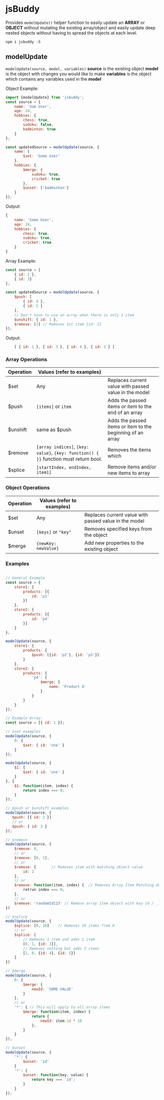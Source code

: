 # jsBuddy
Provides `modelUpdate()` helper function to easily update an **ARRAY** or **OBJECT** without mutating the existing array/object and easily update deep nested objects without having to spread the objects at each level.

`npm i jsbuddy -S`

## modelUpdate
`modelUpdate(source, model, variables)`
**source** is the existing object
**model** is the object with changes you would like to make
**variables** is the object which contains any variables used in the **model**

Object Example: 
``` js
import {modelUpdate} from 'jsbuddy';
const source = {
    name: 'Sum User',
    age: 24,
    hobbies: {
        chess: true,
        sudoku: false,
        badminton: true
    }
};

const updatedSource = modelUpdate(source, {
    name: {
        $set: 'Some User'
    },
    hobbies: {
        $merge: {
            sudoku: true,
            cricket: true
        },
        $unset: ['badminton']
    }
});
```
Output:
``` js
{
    name: 'Some User',
    age: 24,
    hobbies: {
        chess: true,
        sudoku: true,
        cricket: true
    }
}
```

Array Example:
``` js
const source = [
    { id: 2 },
    { id: 3}
];

const updatedSource = modelUpdate(source, {
    $push: [
        { id: 4 },
        { id: 5 }
    ],
    // Don't have to use an array when there is only 1 item
    $unshift: { id: 1 },
    $remove: [1] // Removes 1st item {id: 2}
});
```
Output:
``` js
    [ { id: 1 }, { id: 3 }, { id: 4 }, { id: 5 } ]
```

### Array Operations
| Operation | Values (refer to examples)  | |
|----------|---| --- |
| $set | Any | Replaces current value with passed value in the model |
| $push | `[items]` or `item` | Adds the passed items or item to the end of an array |
| $unshift | same as $push | Adds the passed items or item to the beginning of an array   |
| $remove | `[array indices]`, `{key: value}`, `{key: function() { }}` function must return bool.  |Removes the items which |
| $splice | `[startIndex, endIndex, item1]` | Remove items and/or new items to array |

### Object Operations
| Operation | Values (refer to examples)  | |
|----------|---| --- |
| $set | Any | Replaces current value with passed value in the model |
| $unset | `[keys]` or `"key"` | Removes specified keys from the object |
| $merge | `{newKey: newValue}` | Add new properties to the existing object  |

### Examples
``` js

// General Example
const source = {
    store1: {
        products: [{
            id: 'p1'
        }]
    },
    store2: {
        products: [{
            id: 'p4'
        }]
    }
};

modelUpdate(source, {
    store1: {
        products: {
            $push: [{id: 'p2'}, {id: 'p3'}]
        }
    },
    store2: {
        products: {
            'p4': {
                $merge: {
                    name: 'Product 4'
                }
            }
        }
    }
});

// Example Array:
const source = [{ id: 1 }];

// $set examples
modelUpdate(source, {
    0: {
        $set: { id: 'one' }
    }
});

modelUpdate(source, {
    $1: {
        $set: { id: 'one' }
    }
}, {
    $1: function(item, index) {
        return index === 0;
    }
});

// $push or $unshift examples
modelUpdate(source, {
   $push: [{ id: 2 }]
   // or
   $push: { id: 3 }
});

// $remove
modelUpdate(source, {
    $remove: 0,
    // or 
    $remove: [0, 1],
    // or 
    $remove: {       // Removes item with matching object value
        id: 2
    },
    // or
    $remove: function(item, index) {  // Removes Array Item Matching object value
        retrun index === 0;
    },
    // or
    $remove: 'randomId123' // Remove array item object with key id / _id as randomId123
})

// $splice
modelUpdate(source, {
    $splice: [0, 10]    // Removes 10 items from 0
    // or
    $splice: [
        // Removes 1 item and adds 1 item
        [0, 1, {id: 3}], 
        // Removes nothing but adds 2 items
        [1, 0, {id: 4}, {id: 5}] 
    ]
})

// $merge
modelUpdate(source, {
    0: {
        $merge: {
            newId: 'SOME VALUE'
        }
    },
    // or
    '*': { // This will apply to all array items
        $merge: function(item, index) {
            return {
                newId: item.id * 10
            };
        }
    }
});

// $unset
modelUpdate(source, {
    '*': {
        $unset: 'id'
    }
    '*': {
        $unset: function(key, value) {
            return key === 'id';
        }
    }
});

```
